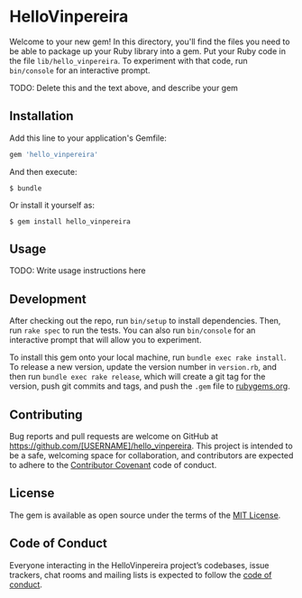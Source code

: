 # HelloVinpereira

Welcome to your new gem! In this directory, you'll find the files you need to be able to package up your Ruby library into a gem. Put your Ruby code in the file `lib/hello_vinpereira`. To experiment with that code, run `bin/console` for an interactive prompt.

TODO: Delete this and the text above, and describe your gem

## Installation

Add this line to your application's Gemfile:

```ruby
gem 'hello_vinpereira'
```

And then execute:

    $ bundle

Or install it yourself as:

    $ gem install hello_vinpereira

## Usage

TODO: Write usage instructions here

## Development

After checking out the repo, run `bin/setup` to install dependencies. Then, run `rake spec` to run the tests. You can also run `bin/console` for an interactive prompt that will allow you to experiment.

To install this gem onto your local machine, run `bundle exec rake install`. To release a new version, update the version number in `version.rb`, and then run `bundle exec rake release`, which will create a git tag for the version, push git commits and tags, and push the `.gem` file to [rubygems.org](https://rubygems.org).

## Contributing

Bug reports and pull requests are welcome on GitHub at https://github.com/[USERNAME]/hello_vinpereira. This project is intended to be a safe, welcoming space for collaboration, and contributors are expected to adhere to the [Contributor Covenant](http://contributor-covenant.org) code of conduct.

## License

The gem is available as open source under the terms of the [MIT License](http://opensource.org/licenses/MIT).

## Code of Conduct

Everyone interacting in the HelloVinpereira project’s codebases, issue trackers, chat rooms and mailing lists is expected to follow the [code of conduct](https://github.com/[USERNAME]/hello_vinpereira/blob/master/CODE_OF_CONDUCT.md).
